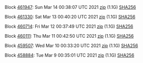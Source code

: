 Block [461947](https://testnet-insight.dashevo.org/insight/block/0000015227bf44f2359c547302e9c30b8134e10fa9451f2fb730eacddc713b36): Sun Mar 14 00:38:07 UTC 2021 [zip](https://dash-bootstrap.ams3.digitaloceanspaces.com/testnet/2021-03-14/bootstrap.dat.zip) (1.1G) [SHA256](https://dash-bootstrap.ams3.digitaloceanspaces.com/testnet/2021-03-14/sha256.txt)

Block [461330](https://testnet-insight.dashevo.org/insight/block/000000a8cd7003f6b42188fcfd95dff267d4479a7aa97f2c5b6ec518d8f68919): Sat Mar 13 00:40:20 UTC 2021 [zip](https://dash-bootstrap.ams3.digitaloceanspaces.com/testnet/2021-03-13/bootstrap.dat.zip) (1.1G) [SHA256](https://dash-bootstrap.ams3.digitaloceanspaces.com/testnet/2021-03-13/sha256.txt)

Block [460714](https://testnet-insight.dashevo.org/insight/block/000001c013bbcae499bc513b458e0f6d84d831386459953f58b1cb38366786c9): Fri Mar 12 00:37:49 UTC 2021 [zip](https://dash-bootstrap.ams3.digitaloceanspaces.com/testnet/2021-03-12/bootstrap.dat.zip) (1.1G) [SHA256](https://dash-bootstrap.ams3.digitaloceanspaces.com/testnet/2021-03-12/sha256.txt)

Block [460111](https://testnet-insight.dashevo.org/insight/block/000000b23277c30007d885a8c35fa29c27351ceeba91331c77d587963ecadec0): Thu Mar 11 00:42:50 UTC 2021 [zip](https://dash-bootstrap.ams3.digitaloceanspaces.com/testnet/2021-03-11/bootstrap.dat.zip) (1.1G) [SHA256](https://dash-bootstrap.ams3.digitaloceanspaces.com/testnet/2021-03-11/sha256.txt)

Block [459507](https://testnet-insight.dashevo.org/insight/block/00000118481497b38f66a5984e8415d94c0846f46311900096c43e674e476552): Wed Mar 10 00:33:20 UTC 2021 [zip](https://dash-bootstrap.ams3.digitaloceanspaces.com/testnet/2021-03-10/bootstrap.dat.zip) (1.1G) [SHA256](https://dash-bootstrap.ams3.digitaloceanspaces.com/testnet/2021-03-10/sha256.txt)

Block [458884](https://testnet-insight.dashevo.org/insight/block/0000028f95f73e3a3a7517018e3c0294f8195f3d408fade01fba5542ffc84f8b): Tue Mar  9 00:35:01 UTC 2021 [zip](https://dash-bootstrap.ams3.digitaloceanspaces.com/testnet/2021-03-09/bootstrap.dat.zip) (1.1G) [SHA256](https://dash-bootstrap.ams3.digitaloceanspaces.com/testnet/2021-03-09/sha256.txt)
